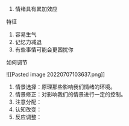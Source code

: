 1. 情绪具有累加效应

特征

1. 容易生气
2. 记忆力减退
3. 有些事情可能会更困扰你

如何调节  

![[Pasted image 20220707103637.png]]

1. 情景选择：原理那些影响我们情绪的环境。
2. 情景修正：对影响我们的情景进行一定的控制。
3. 注意分配：
4. 认知改变：
5. 反应调整：
